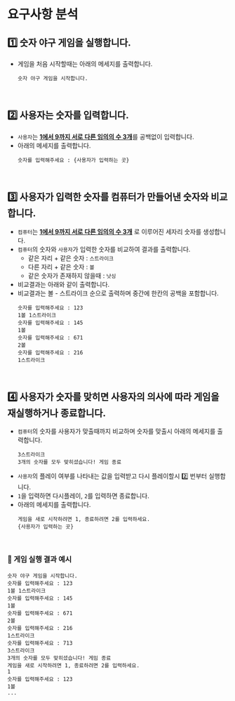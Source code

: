 # 요구사항 분석

## 1️⃣ 숫자 야구 게임을 실행합니다.
- 게임을 처음 시작할때는 아래의 메세지를 출력합니다.
  ```
  숫자 야구 게임을 시작합니다.
  ``` 

<br>

## 2️⃣ 사용자는 숫자를 입력합니다.
- `사용자`는 <u>**1에서 9까지 서로 다른 임의의 수 3개**</u>를 공백없이 입력합니다.
- 아래의 메세지를 출력합니다.
  ```
  숫자를 입력해주세요 : {사용자가 입력하는 곳}
  ```

<br>

## 3️⃣ 사용자가 입력한 숫자를 컴퓨터가 만들어낸 숫자와 비교합니다.
- `컴퓨터`는 <u>**1에서 9까지 서로 다른 임의의 수 3개**</u> 로 이루어진 세자리 숫자를 생성합니다.
- `컴퓨터`의 숫자와 `사용자`가 입력한 숫자를 비교하여 결과를 출력합니다.
  - 같은 자리 + 같은 숫자 : `스트라이크`
  - 다른 자리 + 같은 숫자 : `볼`
  - 같은 숫자가 존재하지 않을때 : `낫싱`
- 비교결과는 아래와 같이 출력합니다.
- 비교결과는 볼 - 스트라이크 순으로 출력하며 중간에 한칸의 공백을 포함합니다.
  ```
  숫자를 입력해주세요 : 123  
  1볼 1스트라이크  
  숫자를 입력해주세요 : 145  
  1볼  
  숫자를 입력해주세요 : 671  
  2볼  
  숫자를 입력해주세요 : 216  
  1스트라이크   
  ```
  
<br>

## 4️⃣ 사용자가 숫자를 맞히면 사용자의 의사에 따라 게임을 재실행하거나 종료합니다.
- `컴퓨터`의 숫자를 사용자가 맞출때까지 비교하며 숫자를 맞출시 아래의 메세지를 출력합니다.
  ```
  3스트라이크
  3개의 숫자를 모두 맞히셨습니다! 게임 종료 
  ``` 
- `사용자`의 플레이 여부를 나타내는 값을 입력받고 다시 플레이할시 2️⃣ 번부터 실행합니다.
- `1`을 입력하면 다시플레이, `2`를 입력하면 종료합니다.
- 아래의 메세지를 출력합니다.
  ```
  게임을 새로 시작하려면 1, 종료하려면 2를 입력하세요.  
  {사용자가 입력하는 곳}
  ```  

<br>

### 📍 게임 실행 결과 예시
```
숫자 야구 게임을 시작합니다.
숫자를 입력해주세요 : 123
1볼 1스트라이크
숫자를 입력해주세요 : 145
1볼
숫자를 입력해주세요 : 671
2볼
숫자를 입력해주세요 : 216
1스트라이크
숫자를 입력해주세요 : 713
3스트라이크
3개의 숫자를 모두 맞히셨습니다! 게임 종료
게임을 새로 시작하려면 1, 종료하려면 2를 입력하세요.
1
숫자를 입력해주세요 : 123
1볼
...
```


<br>
<br>
